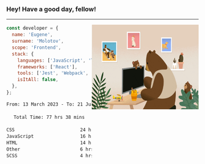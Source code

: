 ### Hey! Have a good day, fellow!
---
<img align='right' alt='GIF' vertical-align='center' src='./src/giphy.gif' width='280px' height='222px'/>

```javascript
const developer = {
  name: 'Eugene',
  surname: 'Molotov',
  scope: 'Frontend',
  stack: {
    languages: ['JavaScript', 'TypeScript'],
    frameworks: ['React'],
    tools: ['Jest', 'Webpack', 'Sass'],
    isItAll: false,
  },
};
```

<div align="center">
<!--START_SECTION:waka-->

```txt
From: 13 March 2023 - To: 21 July 2023

Total Time: 77 hrs 38 mins

CSS                        24 hrs 54 mins  ✎✎✎✎✎✎✎✎.................   32.09 %
JavaScript                 16 hrs 46 mins  ✎✎✎✎✎....................   21.60 %
HTML                       14 hrs 25 mins  ✎✎✎✎✎....................   18.57 %
Other                      6 hrs 51 mins   ✎✎.......................   08.84 %
SCSS                       4 hrs 56 mins   ✎✎.......................   06.36 %
```

<!--END_SECTION:waka-->


